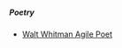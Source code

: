 ##### Poetry

<ul><li><a href="/poetry/walt_whitman_agile_poet.html">Walt Whitman Agile Poet</a></li></ul>